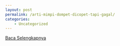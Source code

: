 ```yaml
---
layout: post
permalink: /arti-mimpi-dompet-dicopet-tapi-gagal/
categories:
    - Uncategorized
---
```


[Baca Selengkapnya](/08)